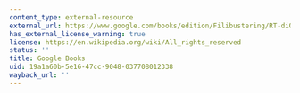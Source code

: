 ```yaml
---
content_type: external-resource
external_url: https://www.google.com/books/edition/Filibustering/RT-diO8rkpoC?hl=en&gbpv=1
has_external_license_warning: true
license: https://en.wikipedia.org/wiki/All_rights_reserved
status: ''
title: Google Books
uid: 19a1a60b-5e16-47cc-9048-037708012338
wayback_url: ''
---
```

